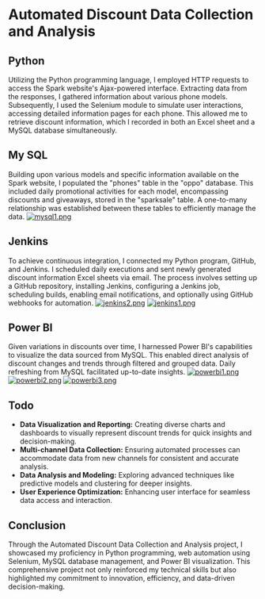 # Automated Discount Data Collection and Analysis

## Python
Utilizing the Python programming language, I employed HTTP requests to access the Spark website's Ajax-powered interface. Extracting data from the responses, I gathered information about various phone models. Subsequently, I used the Selenium module to simulate user interactions, accessing detailed information pages for each phone. This allowed me to retrieve discount information, which I recorded in both an Excel sheet and a MySQL database simultaneously.

## My SQL
Building upon various models and specific information available on the Spark website, I populated the "phones" table in the "oppo" database. This included daily promotional activities for each model, encompassing discounts and giveaways, stored in the "sparksale" table. A one-to-many relationship was established between these tables to efficiently manage the data.
[![mysql1.png](https://i.postimg.cc/Rh7XrhKG/mysql1.png)](https://postimg.cc/30wgmKLD)

## Jenkins
To achieve continuous integration, I connected my Python program, GitHub, and Jenkins. I scheduled daily executions and sent newly generated discount information Excel sheets via email. The process involves setting up a GitHub repository, installing Jenkins, configuring a Jenkins job, scheduling builds, enabling email notifications, and optionally using GitHub webhooks for automation.
[![jenkins2.png](https://i.postimg.cc/2jVGHfdW/jenkins2.png)](https://postimg.cc/QVZctwyN)
[![jenkins1.png](https://i.postimg.cc/jjM5nPmp/jenkins1.png)](https://postimg.cc/LqZRrYHD)

## Power BI
Given variations in discounts over time, I harnessed Power BI's capabilities to visualize the data sourced from MySQL. This enabled direct analysis of discount changes and trends through filtered and grouped data. Daily refreshing from MySQL facilitated up-to-date insights.
[![powerbi1.png](https://i.postimg.cc/ryxhRn3W/powerbi1.png)](https://postimg.cc/jCq6GXsd)
[![powerbi2.png](https://i.postimg.cc/hPn2L8RY/powerbi2.png)](https://postimg.cc/PN6bhwxb)
[![powerbi3.png](https://i.postimg.cc/Yqxbb4pC/powerbi3.png)](https://postimg.cc/PPPWq5pg)


## Todo
- **Data Visualization and Reporting:** Creating diverse charts and dashboards to visually represent discount trends for quick insights and decision-making.
- **Multi-channel Data Collection:** Ensuring automated processes can accommodate data from new channels for consistent and accurate analysis.
- **Data Analysis and Modeling:** Exploring advanced techniques like predictive models and clustering for deeper insights.
- **User Experience Optimization:** Enhancing user interface for seamless data access and interaction.

## Conclusion
Through the Automated Discount Data Collection and Analysis project, I showcased my proficiency in Python programming, web automation using Selenium, MySQL database management, and Power BI visualization. This comprehensive project not only reinforced my technical skills but also highlighted my commitment to innovation, efficiency, and data-driven decision-making.
